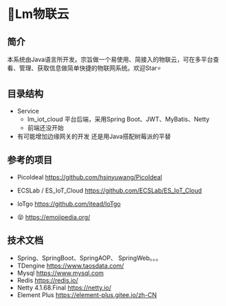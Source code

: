 # 🐎Lm物联云

## 简介

本系统由Java语言所开发。宗旨做一个易使用、简接入的物联云，可在多平台查看、管理、获取信息做简单快捷的物联网系统。欢迎Star⭐️

## 目录结构

- Service
  - lm_iot_cloud 平台后端，采用Spring Boot、JWT、MyBatis、Netty
  - 前端还没开始
- 有可能增加边缘网关的开发 还是用Java搭配树莓派的平替



## 参考的项目

- PicoIdeal https://github.com/hsinyuwang/PicoIdeal

-	ECSLab / ES_IoT_Cloud   https://github.com/ECSLab/ES_IoT_Cloud

-	IoTgo https://github.com/itead/IoTgo

- 😝 https://emojipedia.org/ 



## 技术文档

- Spring、SpringBoot、SpringAOP、 SpringWeb。。。
- TDengine https://www.taosdata.com/
- Mysql  https://www.mysql.com
- Redis https://redis.io/
- Netty  4.1.68.Final https://netty.io/
- Element Plus https://element-plus.gitee.io/zh-CN
